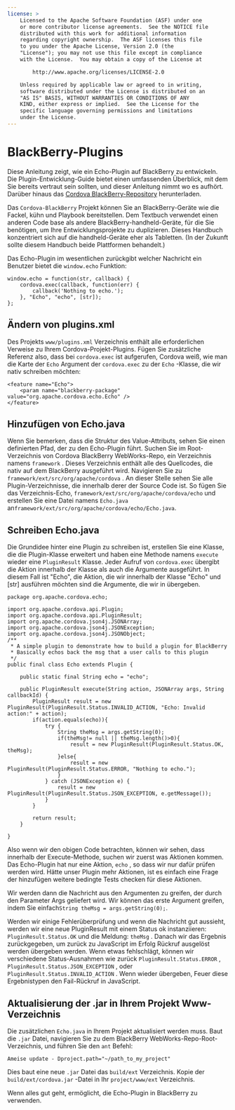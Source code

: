 ```yaml
---
license: >
    Licensed to the Apache Software Foundation (ASF) under one
    or more contributor license agreements.  See the NOTICE file
    distributed with this work for additional information
    regarding copyright ownership.  The ASF licenses this file
    to you under the Apache License, Version 2.0 (the
    "License"); you may not use this file except in compliance
    with the License.  You may obtain a copy of the License at

        http://www.apache.org/licenses/LICENSE-2.0

    Unless required by applicable law or agreed to in writing,
    software distributed under the License is distributed on an
    "AS IS" BASIS, WITHOUT WARRANTIES OR CONDITIONS OF ANY
    KIND, either express or implied.  See the License for the
    specific language governing permissions and limitations
    under the License.
---
```


# BlackBerry-Plugins

Diese Anleitung zeigt, wie ein Echo-Plugin auf BlackBerry zu entwickeln. Die Plugin-Entwicklung-Guide bietet einen umfassenden Überblick, mit dem Sie bereits vertraut sein sollten, und dieser Anleitung nimmt wo es aufhört. Darüber hinaus das [Cordova BlackBerry-Repository][1] herunterladen.

 [1]: https://git-wip-us.apache.org/repos/asf?p=cordova-blackberry-webworks.git;a=summary

Das `Cordova-BlackBerry` Projekt können Sie an BlackBerry-Geräte wie die Fackel, kühn und Playbook bereitstellen. Dem Textbuch verwendet einen anderen Code base als andere BlackBerry-handheld-Geräte, für die Sie benötigen, um Ihre Entwicklungsprojekte zu duplizieren. Dieses Handbuch konzentriert sich auf die handheld-Geräte eher als Tabletten. (In der Zukunft sollte diesem Handbuch beide Plattformen behandelt.)

Das Echo-Plugin im wesentlichen zurückgibt welcher Nachricht ein Benutzer bietet die `window.echo` Funktion:

    window.echo = function(str, callback) {
        cordova.exec(callback, function(err) {
            callback('Nothing to echo.');
        }, "Echo", "echo", [str]);
    };
    

## Ändern von plugins.xml

Des Projekts `www/plugins.xml` Verzeichnis enthält alle erforderlichen Verweise zu Ihrem Cordova-Projekt-Plugins. Fügen Sie zusätzliche Referenz also, dass bei `cordova.exec` ist aufgerufen, Cordova weiß, wie man die Karte der `Echo` Argument der `cordova.exec` zu der `Echo` -Klasse, die wir nativ schreiben möchten:

    <feature name="Echo">
        <param name="blackberry-package" value="org.apache.cordova.echo.Echo" />
    </feature>
    

## Hinzufügen von Echo.java

Wenn Sie bemerken, dass die Struktur des Value-Attributs, sehen Sie einen definierten Pfad, der zu den Echo-Plugin führt. Suchen Sie im Root-Verzeichnis von Cordova BlackBerry WebWorks-Repo, ein Verzeichnis namens `framework` . Dieses Verzeichnis enthält alle des Quellcodes, die nativ auf dem BlackBerry ausgeführt wird. Navigieren Sie zu `framework/ext/src/org/apache/cordova` . An dieser Stelle sehen Sie alle Plugin-Verzeichnisse, die innerhalb derer der Source Code ist. So fügen Sie das Verzeichnis-Echo, `framework/ext/src/org/apache/cordova/echo` und erstellen Sie eine Datei namens `Echo.java` an`framework/ext/src/org/apache/cordova/echo/Echo.java`.

## Schreiben Echo.java

Die Grundidee hinter eine Plugin zu schreiben ist, erstellen Sie eine Klasse, die die Plugin-Klasse erweitert und haben eine Methode namens `execute` wieder eine `PluginResult` Klasse. Jeder Aufruf von `cordova.exec` übergibt die Aktion innerhalb der Klasse als auch die Argumente ausgeführt. In diesem Fall ist "Echo", die Aktion, die wir innerhalb der Klasse "Echo" und [str] ausführen möchten sind die Argumente, die wir in übergeben.

    package org.apache.cordova.echo;
    
    import org.apache.cordova.api.Plugin;
    import org.apache.cordova.api.PluginResult;
    import org.apache.cordova.json4j.JSONArray;
    import org.apache.cordova.json4j.JSONException;
    import org.apache.cordova.json4j.JSONObject;
    /**
     * A simple plugin to demonstrate how to build a plugin for BlackBerry
     * Basically echos back the msg that a user calls to this plugin
     */
    public final class Echo extends Plugin {
    
        public static final String echo = "echo";
    
        public PluginResult execute(String action, JSONArray args, String callbackId) {
            PluginResult result = new PluginResult(PluginResult.Status.INVALID_ACTION, "Echo: Invalid action:" + action);
            if(action.equals(echo)){
                try {
                    String theMsg = args.getString(0);
                    if(theMsg!= null || theMsg.length()>0){
                        result = new PluginResult(PluginResult.Status.OK, theMsg);
                    }else{
                        result = new PluginResult(PluginResult.Status.ERROR, "Nothing to echo.");
                    }
                } catch (JSONException e) {
                    result = new PluginResult(PluginResult.Status.JSON_EXCEPTION, e.getMessage());
                }
            }
    
            return result;
        }
    
    }
    

Also wenn wir den obigen Code betrachten, können wir sehen, dass innerhalb der Execute-Methode, suchen wir zuerst was Aktionen kommen. Das Echo-Plugin hat nur eine Aktion, `echo` , so dass wir nur dafür prüfen werden wird. Hätte unser Plugin mehr Aktionen, ist es einfach eine Frage der hinzufügen weitere bedingte Tests checken für diese Aktionen.

Wir werden dann die Nachricht aus den Argumenten zu greifen, der durch den Parameter Args geliefert wird. Wir können das erste Argument greifen, indem Sie einfach`String theMsg = args.getString(0);`.

Werden wir einige Fehlerüberprüfung und wenn die Nachricht gut aussieht, werden wir eine neue PluginResult mit einem Status ok instanziieren: `PluginResult.Status.OK` und die Meldung: `theMsg` . Danach wir das Ergebnis zurückgegeben, um zurück zu JavaScript im Erfolg Rückruf ausgelöst werden übergeben werden. Wenn etwas fehlschlägt, können wir verschiedene Status-Ausnahmen wie zurück `PluginResult.Status.ERROR` , `PluginResult.Status.JSON_EXCEPTION` , oder `PluginResult.Status.INVALID_ACTION` . Wenn wieder übergeben, Feuer diese Ergebnistypen den Fail-Rückruf in JavaScript.

## Aktualisierung der .jar in Ihrem Projekt Www-Verzeichnis

Die zusätzlichen `Echo.java` in Ihrem Projekt aktualisiert werden muss. Baut die `.jar` Datei, navigieren Sie zu dem BlackBerry WebWorks-Repo-Root-Verzeichnis, und führen Sie den `ant` Befehl:

    Ameise update - Dproject.path="~/path_to_my_project"
    

Dies baut eine neue `.jar` Datei das `build/ext` Verzeichnis. Kopie der `build/ext/cordova.jar` -Datei in Ihr `project/www/ext` Verzeichnis.

Wenn alles gut geht, ermöglicht, die Echo-Plugin in BlackBerry zu verwenden.